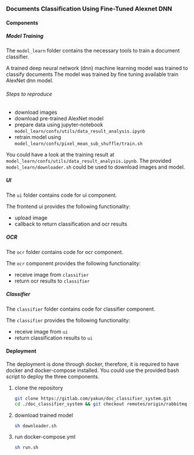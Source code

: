 ### Documents Classification Using Fine-Tuned Alexnet DNN

#### Components

##### Model Training
The `model_learn` folder contains the necessary tools to train a document classifier.

A trained deep neural network (dnn) machine learning model was trained to classify documents
The model was trained by fine tuning available train AlexNet dnn model.

###### Steps to reproduce
* download images
* download pre-trained AlexNet model
* prepare data using jupyter-notebook `model_learn/confs/utils/data_result_analysis.ipynb`
* retrain model using `model_learn/confs/pixel_mean_sub_shuffle/train.sh`

You could have a look at the training result at `model_learn/confs/utils/data_result_analysis.ipynb`. 
The provided `model_learn/downloader.sh` could be used to download images and model.

##### UI
The `ui` folder contains code for ui component.

The frontend ui provides the following functionality:
* upload image
* callback to return classification and ocr results

##### OCR

The `ocr` folder contains code for ocr component.

The `ocr` component provides the following functionality:
* receive image from `classifier`
* return ocr results to `classifier`

##### Classifier

The `classifier` folder contains code for classifier component.

The `classifier` provides the following functionality:
* receive image from `ui`
* return classification results to `ui`

#### Deployment

The deployment is done through docker, therefore, it is required to have docker and docker-compose installed.
You could use the provided bash script to deploy the three components.

1. clone the repository
    ```bash
    git clone https://gitlab.com/yakun/doc_classifier_system.git
    cd ./doc_classifier_system && git checkout remotes/origin/rabbitmq
    ```

2. download trained model
    ```bash
    sh downloader.sh
    ```
3. run docker-compose.yml
    ```bash
    sh run.sh
    ```